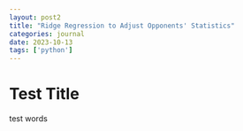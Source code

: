 ```yaml
---
layout: post2
title: "Ridge Regression to Adjust Opponents' Statistics"
categories: journal
date: 2023-10-13
tags: ['python']
---
```

# Test Title

test words